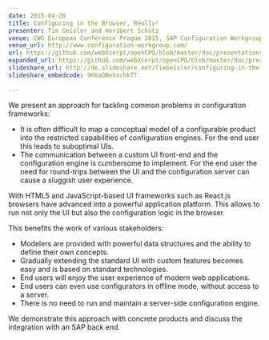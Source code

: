 ```yaml
---
date: 2015-04-28
title: Configuring in the Browser, Really!
presenter: Tim Geisler and Heribert Schütz
venue: CWG European Conference Prague 2015, SAP Configuration Workgroup
venue_url: http://www.configuration-workgroup.com/
url: https://github.com/webXcerpt/openCPQ/blob/master/doc/presentations/CWG-2015-Prague-webXcerpt-ConfiguringInTheBrowserReally.pdf
expanded_url: https://github.com/webXcerpt/openCPQ/blob/master/doc/presentations/CWG-2015-Prague-webXcerpt-ConfiguringInTheBrowserReally-expanded.pdf
slideshare_url: http://de.slideshare.net/TimGeisler/configuring-in-the-browser-really
slideshare_embedcode: 9K6aDNehxchkTT

---
```


We present an approach for tackling common problems in configuration
frameworks:
- It is often difficult to map a conceptual model of a configurable
  product into the restricted capabilities of configuration engines.
  For the end user this leads to suboptimal UIs.
- The communication between a custom UI front-end and the configuration
  engine is cumbersome to implement.  For the end user the need for
  round-trips between the UI and the configuration server can cause a
  sluggish user experience.

With HTML5 and JavaScript-based UI frameworks such as React.js browsers
have advanced into a powerful application platform.  This allows to run
not only the UI but also the configuration logic in the browser.

This benefits the work of various stakeholders:
- Modelers are provided with powerful data structures and the ability to
  define their own concepts.
- Gradually extending the standard UI with custom features becomes easy
  and is based on standard technologies.
- End users will enjoy the user experience of modern web applications.
- End users can even use configurators in offline mode, without access
  to a server.
- There is no need to run and maintain a server-side configuration
  engine.

We demonstrate this approach with concrete products and discuss the
integration with an SAP back end.